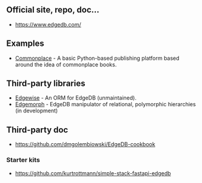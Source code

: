 ## Official site, repo, doc...

- <https://www.edgedb.com/>


## Examples

- [Commonplace](https://github.com/ambv/commonplace.git) - A basic Python-based publishing platform based around the idea of commonplace books.

## Third-party libraries

- [Edgewise](https://github.com/agritheory/edgewise) - An ORM for EdgeDB (unmaintained).
- [Edgemorph](https://github.com/dmgolembiowski/edgemorph) - EdgeDB manipulator of relational, polymorphic hierarchies (in development)

## Third-party doc

- https://github.com/dmgolembiowski/EdgeDB-cookbook

### Starter kits

- https://github.com/kurtrottmann/simple-stack-fastapi-edgedb
